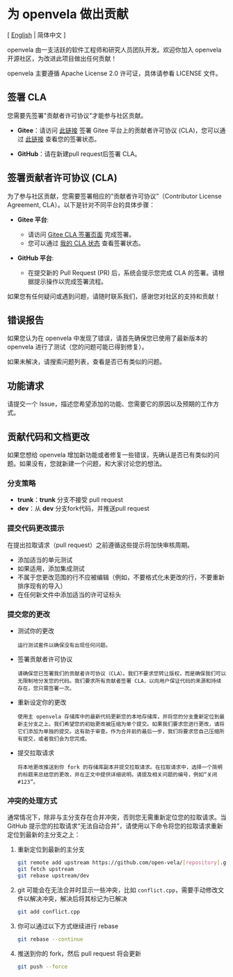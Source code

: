 为 openvela 做出贡献
====================

\[ [English](CONTRIBUTING.md) | 简体中文 \]

openvela 由一支活跃的软件工程师和研究人员团队开发。欢迎你加入 openvela 开源社区，为改进此项目做出任何贡献！

openvela 主要遵循 Apache License 2.0 许可证，具体请参看 LICENSE 文件。

签署 CLA
--------

您需要先签署"贡献者许可协议"才能参与社区贡献。

- **Gitee**：请访问 [此链接](https://gitee.com/organizations/open-vela/cla/zs6b7c48u6juka2tsnrnkzx6k88np85e) 签署 Gitee 平台上的贡献者许可协议 (CLA)，您可以通过 [此链接](https://gitee.com/profile/clas) 查看您的签署状态。

- **GitHub**：请在新建pull request后签署 CLA。

签署贡献者许可协议 (CLA)
--------

为了参与社区贡献，您需要签署相应的“贡献者许可协议”（Contributor License Agreement, CLA）。以下是针对不同平台的具体步骤：

- **Gitee 平台**:
  - 请访问 [Gitee CLA 签署页面](https://gitee.com/organizations/open-vela/cla/zs6b7c48u6juka2tsnrnkzx6k88np85e) 完成签署。
  - 您可以通过 [我的 CLA 状态](https://gitee.com/profile/clas) 查看签署状态。

- **GitHub 平台**:
  - 在提交新的 Pull Request (PR) 后，系统会提示您完成 CLA 的签署。请根据提示操作以完成签署流程。

如果您有任何疑问或遇到问题，请随时联系我们，感谢您对社区的支持和贡献！

错误报告
-------

如果您认为在 openvela 中发现了错误，请首先确保您已使用了最新版本的 openvela 进行了测试（您的问题可能已得到修复）。

如果未解决，请搜索问题列表，查看是否已有类似的问题。

功能请求
-------

请提交一个 Issue，描述您希望添加的功能、您需要它的原因以及预期的工作方式。

贡献代码和文档更改
----------------

如果您想给 openvela 增加新功能或者修复一些错误，先确认是否已有类似的问题。如果没有，您就新建一个问题，和大家讨论您的想法。

### 分支策略

* **trunk**：**trunk** 分支不接受 pull request
* **dev**：从 **dev** 分支fork代码，并推送pull request

### 提交代码更改提示

在提出拉取请求（pull request）之前遵循这些提示将加快审核周期。

* 添加适当的单元测试
* 如果适用，添加集成测试
* 不属于您更改范围的行不应被编辑（例如，不要格式化未更改的行，不要重新排序现有的导入）
* 在任何新文件中添加适当的许可证标头

### 提交您的更改

* 测试你的更改
   
      运行测试套件以确保没有出现任何问题。

* 签署贡献者许可协议
   
      请确保您已签署我们的贡献者许可协议（CLA）。我们不要求您转让版权，而是确保我们可以无限制地分发您的代码。我们要求所有贡献者签署 CLA，以向用户保证代码的来源和持续存在，您只需签署一次。

* 重新设定你的更改
   
      使用主 openvela 存储库中的最新代码更新您的本地存储库，并将您的分支重新定位到最新主分支之上。我们希望您的初始更改被压缩为单个提交。如果我们要求您进行更改，请将它们添加为单独的提交。这有助于审查。作为合并前的最后一步，我们将要求您自己压缩所有提交，或者我们会为您完成。

* 提交拉取请求
   
      将本地更改推送到你 fork 的存储库副本并提交拉取请求。在拉取请求中，选择一个简明的标题来总结您的更改，并在正文中提供详细说明。请提及相关问题的编号，例如“关闭 #123”。

### 冲突的处理方式

通常情况下，除非与主分支存在合并冲突，否则您无需重新定位您的拉取请求。当 GitHub 提示您的拉取请求“无法自动合并”，请使用以下命令将您的拉取请求重新定位到最新的主分支之上：

1. 重新定位到最新的主分支

     ```Bash
     git remote add upstream https://github.com/open-vela/[repository].git
     git fetch upstream
     git rebase upstream/dev
     ```       

2. git 可能会在无法合并时显示一些冲突，比如 `conflict.cpp`，需要手动修改文件以解决冲突，解决后将其标记为已解决

    ```Bash    
    git add conflict.cpp
    ```    

3. 你可以通过以下方式继续进行 rebase

    ```Bash    
    git rebase --continue
    ```

4. 推送到你的 fork，然后 pull request 将会更新

    ```Bash    
    git push --force
    ```